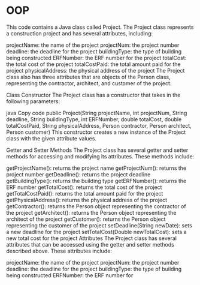 # OOP
This code contains a Java class called Project. The Project class represents a construction project and has several attributes, including:

projectName: the name of the project
projectNum: the project number
deadline: the deadline for the project
buildingType: the type of building being constructed
ERFNumber: the ERF number for the project
totalCost: the total cost of the project
totalCostPaid: the total amount paid for the project
physicalAddress: the physical address of the project
The Project class also has three attributes that are objects of the Person class, representing the contractor, architect, and customer of the project.

Class Constructor
The Project class has a constructor that takes in the following parameters:

java
Copy code
public Project(String projectName, int projectNum, String deadline, String buildingType, int ERFNumber,
               double totalCost, double totalCostPaid, String physicalAddress,
               Person contractor, Person architect, Person customer)
This constructor creates a new instance of the Project class with the given attribute values.

Getter and Setter Methods
The Project class has several getter and setter methods for accessing and modifying its attributes. These methods include:

getProjectName(): returns the project name
getProjectNum(): returns the project number
getDeadline(): returns the project deadline
getBuildingType(): returns the building type
getERFNumber(): returns the ERF number
getTotalCost(): returns the total cost of the project
getTotalCostPaid(): returns the total amount paid for the project
getPhysicalAddress(): returns the physical address of the project
getContractor(): returns the Person object representing the contractor of the project
getArchitect(): returns the Person object representing the architect of the project
getCustomer(): returns the Person object representing the customer of the project
setDeadline(String newDate): sets a new deadline for the project
setTotalCost(Double newTotalCost): sets a new total cost for the project
Attributes
The Project class has several attributes that can be accessed using the getter and setter methods described above. These attributes include:

projectName: the name of the project
projectNum: the project number
deadline: the deadline for the project
buildingType: the type of building being constructed
ERFNumber: the ERF number for
